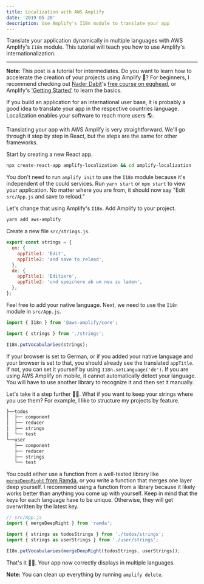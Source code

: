 ```yaml
---
title: Localization with AWS Amplify
date: '2019-05-28'
description: Use Amplify's I18n module to translate your app
---
```


Translate your application dynamically in multiple languages with AWS Amplify's `I18n` module. This tutorial will teach you how to use Amplify's internationalization.

---

**Note:** This post is a tutorial for intermediates. Do you want to learn how to accelerate the creation of your projects using Amplify 🚀? For beginners, I recommend checking out [Nader Dabit](https://twitter.com/dabit3)'s [free course on egghead](https://egghead.io/courses/building-serverless-web-applications-with-react-aws-amplify), or Amplify's ['Getting Started'](https://aws-amplify.github.io/docs/js/start) to learn the basics.

If you build an application for an international user base, it is probably a good idea to translate your app in the respective countries language. Localization enables your software to reach more users 🌎.

Translating your app with AWS Amplify is very straightforward. We'll go through it step by step in React, but the steps are the same for other frameworks.

Start by creating a new React app.

```bash
npx create-react-app amplify-localization && cd amplify-localization
```

You don't need to run `amplify init` to use the `I18n` module because it's independent of the could services. Run `yarn start` or `npm start` to view your application. No matter where you are from, it should now say "Edit `src/App.js` and save to reload."

Let's change that using Amplify's `I18n`. Add Amplify to your project.

```bash
yarn add aws-amplify
```

Create a new file `src/strings.js`.

```js
export const strings = {
  en: {
    appTitle1: 'Edit',
    appTitle2: 'and save to reload',
  },
  de: {
    appTitle1: 'Editiere',
    appTitle2: 'und speichere ab um neu zu laden',
  },
};
```

Feel free to add your native language. Next, we need to use the `I18n` module in `src/App.js`.

```js
import { I18n } from '@aws-amplify/core';

import { strings } from './strings';

I18n.putVocabularies(strings);
```

If your browser is set to German, or if you added your native language and your browser is set to that, you should already see the translated `appTitle`. If not, you can set it yourself by using `I18n.setLanguage('de')`. If you are using AWS Amplify on mobile, it cannot automatically detect your language. You will have to use another library to recognize it and then set it manually.

Let's take it a step further 👏🏻. What if you want to keep your strings where you use them? For example, I like to structure my projects by feature.

```bash
├──todos
│  ├── component
│  ├── reducer
│  ├── strings
│  └── test
└──user
   ├── component
   ├── reducer
   ├── strings
   └── test
```

You could either use a function from a well-tested library like [`mergeDeepRight` from Ramda](https://ramdajs.com/docs/#mergeDeepRight), or you write a function that merges one layer deep yourself. I recommend using a function from a library because it likely works better than anything you come up with yourself. Keep in mind that the keys for each language have to be unique. Otherwise, they will get overwritten by the latest key.

```js
// src/App.js
import { mergeDeepRight } from 'ramda';

import { strings as todosStrings } from './todos/strings';
import { strings as userStrings } from './user/strings';

I18n.putVocabularies(mergeDeepRight(todosStrings, userStrings));
```

That's it 👍🏻. Your app now correctly displays in multiple languages.

**Note:** You can clean up everything by running `amplify delete`.
